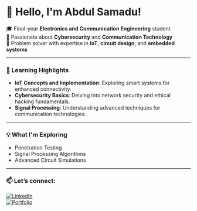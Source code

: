 # 👋 Hello, I'm Abdul Samadu!

🎓 Final-year **Electronics and Communication Engineering** student  
🔐 Passionate about **Cybersecurity** and **Communication Technology**  
🔧 Problem solver with expertise in **IoT**, **circuit design**, and **embedded systems**

---

### 🌟 Learning Highlights
- **IoT Concepts and Implementation**: Exploring smart systems for enhanced connectivity.  
- **Cybersecurity Basics**: Delving into network security and ethical hacking fundamentals.  
- **Signal Processing**: Understanding advanced techniques for communication technologies.

---

### 💡 What I'm Exploring
- Penetration Testing  
- Signal Processing Algorithms  
- Advanced Circuit Simulations  

---

### 📫 Let’s connect:
[![LinkedIn](https://img.shields.io/badge/LinkedIn-Abdul%20Samadu-blue)](https://www.linkedin.com/in/abdul-samadu-3b71a332a/)  
[![Portfolio](https://img.shields.io/badge/Portfolio-My%20Work-orange)]([(https://abdulsamadul03.wixsite.com/my-site-1)](https://abdulsamadul03.wixsite.com/my-site-1))
